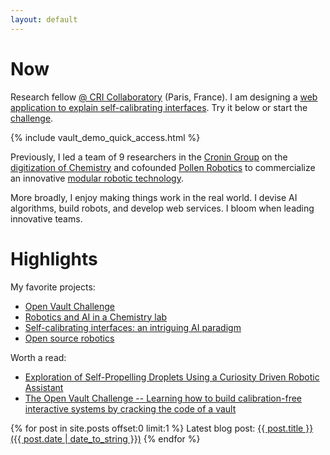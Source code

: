 ```yaml
---
layout: default
---
```


# Now

Research fellow [@ CRI Collaboratory](https://research.cri-paris.org) (Paris, France). I am designing a [web application to explain self-calibrating interfaces](projects/vault). Try it below or start the [challenge](projects/vault/challenge).

{% include vault_demo_quick_access.html %}

Previously, I led a team of 9 researchers in the [Cronin Group](http://www.chem.gla.ac.uk/cronin/) on the [digitization of Chemistry](projects/chemobot) and cofounded [Pollen Robotics](https://www.pollen-robotics.com/) to commercialize an innovative [modular robotic technology](https://www.luos-robotics.com/en/).

More broadly, I enjoy making things work in the real world. I devise AI algorithms, build robots, and develop web services. I bloom when leading innovative teams.


# Highlights

My favorite projects:

- [Open Vault Challenge](projects/vault/challenge)
- [Robotics and AI in a Chemistry lab](projects/chemobot)
- [Self-calibrating interfaces: an intriguing AI paradigm](projects/thesis)
- [Open source robotics](projects/open_robotics)

Worth a read:

- [Exploration of Self-Propelling Droplets Using a Curiosity Driven Robotic Assistant](https://arxiv.org/abs/1904.12635)
- [The Open Vault Challenge -- Learning how to build calibration-free interactive systems by cracking the code of a vault](https://arxiv.org/abs/1906.02485)


{% for post in site.posts offset:0 limit:1 %}
Latest blog post: <a href="{{ site.baseurl }}{{ post.url }}">{{ post.title }} ({{ post.date | date_to_string }})</a>
{% endfor %}
